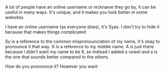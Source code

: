 A lot of people have an online username or nickname they go by, it can be useful in many ways. It's unique, and it makes you look better in some websites.

I have an online username (as everyone does), it's Syax. I don't try to hide it because that makes things complicated

Sy is a reference to the common mispronounciation of my name, it's okay to pronounce it that way. X is a reference to my middle name. A is just there because I didn't want my name to be 6, so instead I added a vowel and a is the one that sounds better compared to the others.

How do you pronounce it? However you want
